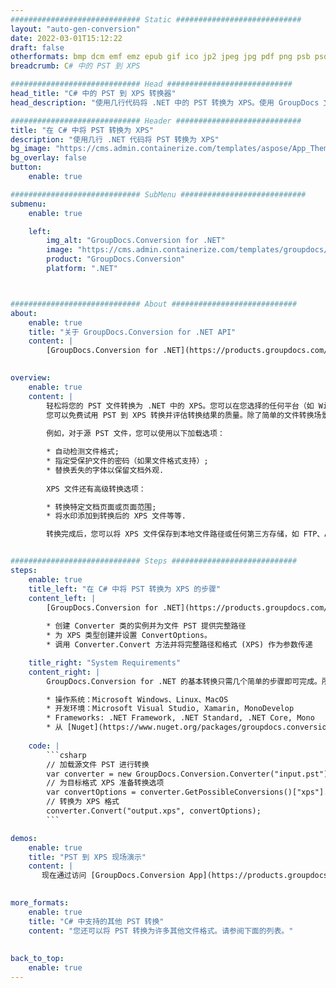 ```yaml
---
############################# Static ############################
layout: "auto-gen-conversion"
date: 2022-03-01T15:12:22
draft: false
otherformats: bmp dcm emf emz epub gif ico jp2 jpeg jpg pdf png psb psd svg svgz tex tga tif tiff webp wmf wmz xps
breadcrumb: C# 中的 PST 到 XPS

############################# Head ############################
head_title: "C# 中的 PST 到 XPS 转换器"
head_description: "使用几行代码将 .NET 中的 PST 转换为 XPS。使用 GroupDocs 文档转换 API 转换 160 多种文件格式。"

############################# Header ############################
title: "在 C# 中将 PST 转换为 XPS"
description: "使用几行 .NET 代码将 PST 转换为 XPS"
bg_image: "https://cms.admin.containerize.com/templates/aspose/App_Themes/V3/images/bg/header1.png"
bg_overlay: false
button:
    enable: true

############################# SubMenu ############################
submenu:
    enable: true

    left:
        img_alt: "GroupDocs.Conversion for .NET"
        image: "https://cms.admin.containerize.com/templates/groupdocs/images/product-logos/90x90-noborder/groupdocs-conversion-net.png"
        product: "GroupDocs.Conversion"
        platform: ".NET"



############################# About ############################
about:
    enable: true
    title: "关于 GroupDocs.Conversion for .NET API"
    content: |
        [GroupDocs.Conversion for .NET](https://products.groupdocs.com/conversion/net/)可用于转换Microsoft Word、Excel、PowerPoint、PDF、Visio等格式。 GroupDocs.Conversion 是一个独立的 API，适用于需要高性能的后端和内部系统。它不依赖于任何软件，例如 Microsoft 或 Open Office。
    

overview:
    enable: true
    content: |
        轻松将您的 PST 文件转换为 .NET 中的 XPS。您可以在您选择的任何平台（如 Windows、Linux、macOS）中仅使用几行 C# 代码行。
        您可以免费试用 PST 到 XPS 转换并评估转换结果的质量。除了简单的文件转换场景，您还可以尝试更高级的选项来加载源 PST 文件和保存输出 XPS 结果。 
        
        例如，对于源 PST 文件，您可以使用以下加载选项：

        * 自动检测文件格式;
        * 指定受保护文件的密码（如果文件格式支持）;
        * 替换丢失的字体以保留文档外观.
        
        XPS 文件还有高级转换选项：

        * 转换特定文档页面或页面范围;
        * 将水印添加到转换后的 XPS 文件等等.

        转换完成后，您可以将 XPS 文件保存到本地文件路径或任何第三方存储，如 FTP、Amazon S3、Google Drive、Dropbox 等。请注意 - 将 PST 转换为 XPS 无需安装任何额外的软件 - 如 MS Office、Open Office、Adobe Acrobat Reader 等。


############################# Steps ############################
steps:
    enable: true
    title_left: "在 C# 中将 PST 转换为 XPS 的步骤"
    content_left: |
        [GroupDocs.Conversion for .NET](https://products.groupdocs.com/conversion/net/) 让开发人员只需几行代码即可轻松地将 PST 文件转换为 XPS。
        
        * 创建 Converter 类的实例并为文件 PST 提供完整路径
        * 为 XPS 类型创建并设置 ConvertOptions。
        * 调用 Converter.Convert 方法并将完整路径和格式 (XPS) 作为参数传递

    title_right: "System Requirements"
    content_right: |
        GroupDocs.Conversion for .NET 的基本转换只需几个简单的步骤即可完成。所有主要平台和操作系统都支持我们的 API。在执行以下代码之前，请确保您的系统上安装了以下先决条件。

        * 操作系统：Microsoft Windows、Linux、MacOS
        * 开发环境：Microsoft Visual Studio, Xamarin, MonoDevelop
        * Frameworks: .NET Framework, .NET Standard, .NET Core, Mono
        * 从 [Nuget](https://www.nuget.org/packages/groupdocs.conversion) 获取最新的 GroupDocs.Conversion for .NET
         
    code: |
        ```csharp    
        // 加载源文件 PST 进行转换
        var converter = new GroupDocs.Conversion.Converter("input.pst");
        // 为目标格式 XPS 准备转换选项
        var convertOptions = converter.GetPossibleConversions()["xps"].ConvertOptions;
        // 转换为 XPS 格式
        converter.Convert("output.xps", convertOptions);
        ```

demos:
    enable: true
    title: "PST 到 XPS 现场演示"
    content: |
       现在通过访问 [GroupDocs.Conversion App](https://products.groupdocs.app/conversion/family) 网站将 PST 转换为 XPS。在线演示具有以下优点
          

more_formats:
    enable: true
    title: "C# 中支持的其他 PST 转换"
    content: "您还可以将 PST 转换为许多其他文件格式。请参阅下面的列表。"
       
       
back_to_top:
    enable: true
---
```

